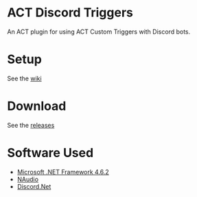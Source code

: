# ACT Discord Triggers
An ACT plugin for using ACT Custom Triggers with Discord bots.

# Setup
See the [wiki](https://github.com/Makar8000/ACT-Discord-Triggers/wiki/First-Time-Setup-Guide)

# Download
See the [releases](https://github.com/Makar8000/ACT-Discord-Triggers/releases)

# Software Used
 * [Microsoft .NET Framework 4.6.2](https://www.microsoft.com/en-us/download/details.aspx?id=53344)
 * [NAudio](https://github.com/naudio/NAudio)
 * [Discord.Net](https://github.com/RogueException/Discord.Net)
